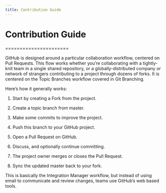 ```yaml
---
title: Contribution Guide
---
```


# Contribution Guide
======================

GitHub is designed around a particular collaboration workflow, centered on Pull Requests.
This flow works whether you’re collaborating with a tightly-knit team in a single shared repository, or a globally-distributed company or network of strangers contributing to a project through dozens of forks.
It is centered on the Topic Branches workflow covered in Git Branching.

Here’s how it generally works:

1. Start by creating a Fork from the project.

2. Create a topic branch from master.

3. Make some commits to improve the project.

4. Push this branch to your GitHub project.

5. Open a Pull Request on GitHub.

6. Discuss, and optionally continue committing.

7. The project owner merges or closes the Pull Request.

8. Sync the updated master back to your fork.

This is basically the Integration Manager workflow, but instead of using email to communicate and review changes, teams use GitHub’s web based tools.
